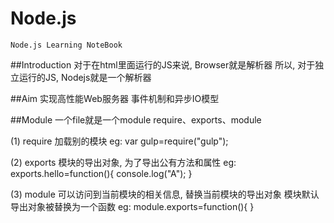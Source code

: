 # Node.js
    Node.js Learning NoteBook

##Introduction
    对于在html里面运行的JS来说, Browser就是解析器
    所以, 对于独立运行的JS, Nodejs就是一个解析器

##Aim
    实现高性能Web服务器
    事件机制和异步IO模型

##Module
    一个file就是一个module
    require、exports、module
   
   (1) require 加载别的模块
    eg: var gulp=require("gulp");

   (2) exports 模块的导出对象, 为了导出公有方法和属性
    eg: exports.hello=function(){
         console.log("A");
    }

   (3) module 可以访问到当前模块的相关信息, 替换当前模块的导出对象 模块默认导出对象被替换为一个函数
    eg: module.exports=function(){
        }














